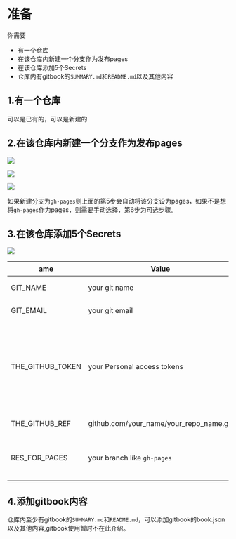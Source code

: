 # 准备

你需要

+ 有一个仓库
+ 在该仓库内新建一个分支作为发布pages
+ 在该仓库添加5个Secrets
+ 仓库内有gitbook的`SUMMARY.md`和`README.md`以及其他内容



## 1.有一个仓库

可以是已有的，可以是新建的



## 2.在该仓库内新建一个分支作为发布pages

![](https://raw.githubusercontent.com/ZanderZhao/images/master/img2020/20200104165934.png)

![](https://raw.githubusercontent.com/ZanderZhao/images/master/img2020/20200104170014.png)

![](https://raw.githubusercontent.com/ZanderZhao/images/master/img2020/20200104170113.png)

如果新建分支为`gh-pages`则上面的第5步会自动将该分支设为pages，如果不是想将`gh-pages`作为pages，则需要手动选择，第6步为可选步骤。



## 3.在该仓库添加5个Secrets

![](https://raw.githubusercontent.com/ZanderZhao/images/master/img2020/20200104170557.png)



| ame              | Value                                   | 说明                                                         |
| ---------------- | --------------------------------------- | ------------------------------------------------------------ |
| GIT_NAME         | your git name                           | 你的git名称                                                  |
| GIT_EMAIL        | your git email                          | 你的git的email                                               |
| THE_GITHUB_TOKEN | your Personal access tokens             | 可以在`Settings->Developer settings->Personal access tokens->Generate new token`生成，注意权限要给足 |
| THE_GITHUB_REF   | github.com/your_name/your_repo_name.git | 注意**不要**添加`https://`                                   |
| RES_FOR_PAGES    | your branch like `gh-pages`             | 注意要提前建好，且在设置里面设置为pages                      |



## 4.添加gitbook内容

仓库内至少有gitbook的`SUMMARY.md`和`README.md`，可以添加gitbook的book.json以及其他内容,gitbook使用暂时不在此介绍。
